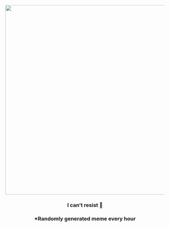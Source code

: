 <p align="center">
        <img src="https://i.redd.it/kz2xangmmsv91.jpg" width="600" height="600">
        </p>
        <h3 align="center">I can’t resist 😤</h3>
        <h3 align="center">*Randomly generated meme every hour</h3>
    